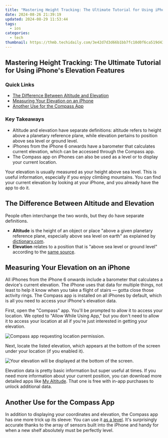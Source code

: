 ```yaml
---
title: "Mastering Height Tracking: The Ultimate Tutorial for Using iPhone's Elevation Features"
date: 2024-08-26 21:39:19
updated: 2024-08-29 11:53:44
tags:
  - ios
categories:
  - tech
thumbnail: https://thmb.techidaily.com/3e42d7d3d66b1bb7fc10d0f6ca519d43c3162c70fd1186bee34b5c05700af6e2.jpg
---
```


## Mastering Height Tracking: The Ultimate Tutorial for Using iPhone's Elevation Features

### Quick Links

* [The Difference Between Altitude and Elevation](https://smart-video-creator.techidaily.com/in-2024-unbiased-avs-video-editor-review-is-it-right-for-you/)
* [Measuring Your Elevation on an iPhone](https://youtube-stream.techidaily.com/in-2024-mediamasher-deluxe/)
* [Another Use for the Compass App](https://program-issues.techidaily.com/regular-monitoring/)

### Key Takeaways

* Altitude and elevation have separate definitions: altitude refers to height above a planetary reference plane, while elevation pertains to position above sea level or ground level.
* iPhones from the iPhone 6 onwards have a barometer that calculates current elevation, which can be accessed through the Compass app.
* The Compass app on iPhones can also be used as a level or to display your current location.

 Your elevation is usually measured as your height above sea level. This is useful information, especially if you enjoy climbing mountains. You can find your current elevation by looking at your iPhone, and you already have the app to do it.

##  The Difference Between Altitude and Elevation

 People often interchange the two words, but they do have separate definitions.

* **Altitude** is the height of an object or place "above a given planetary reference plane, especially above sea level on earth" as explained by [dictionary.com](https://www.dictionary.com/browse/altitude?s=t).
* **Elevation** relates to a position that is "above sea level or ground level" according to the [same source](https://www.dictionary.com/browse/elevation).

##  Measuring Your Elevation on an iPhone

 All iPhones from the iPhone 6 onwards include a barometer that calculates a device's current elevation. The iPhone uses that data for multiple things, not least to help it know when you take a flight of stairs — gotta close those activity rings. The Compass app is installed on all iPhones by default, which is all you need to access your iPhone's elevation data. 

 First, open the "Compass" app. You'll be prompted to allow it to access your location. We opted to "Allow While Using App," but you don't need to allow it to access your location at all if you're just interested in getting your elevation. 

![Compass app requesting location permission.](https://static1.howtogeekimages.com/wordpress/wp-content/uploads/2023/09/img_0095.png) 

 Next, locate the listed elevation, which appears at the bottom of the screen under your location (if you enabled it). 

![Your elevation will be displayed at the bottom of the screen.](https://static1.howtogeekimages.com/wordpress/wp-content/uploads/2023/09/location-elevation.png) 

 Elevation data is pretty basic information but super useful at times. If you need more information about your current position, you can download more detailed apps like [My Altitude](https://apps.apple.com/us/app/my-altitude/id465262694). That one is free with in-app purchases to unlock additional data.

##  Another Use for the Compass App

 In addition to displaying your coordinates and elevation, the Compass app has one more trick up its sleeve: You can use it [as a level](https://driver-error.techidaily.com/task-manager-clue-total-disk-consumption/). It's surprisingly accurate thanks to the array of sensors built into the iPhone and handy for when a new shelf absolutely must be perfectly level.

<ins class="adsbygoogle"
     style="display:block"
     data-ad-format="autorelaxed"
     data-ad-client="ca-pub-7571918770474297"
     data-ad-slot="1223367746"></ins>



<ins class="adsbygoogle"
     style="display:block"
     data-ad-client="ca-pub-7571918770474297"
     data-ad-slot="8358498916"
     data-ad-format="auto"
     data-full-width-responsive="true"></ins>
